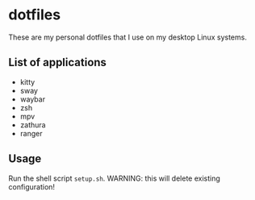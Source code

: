 # dotfiles

These are my personal dotfiles that I use on my desktop Linux systems.

## List of applications

- kitty
- sway
- waybar
- zsh
- mpv
- zathura
- ranger

## Usage

Run the shell script `setup.sh`. WARNING: this will delete existing configuration!
